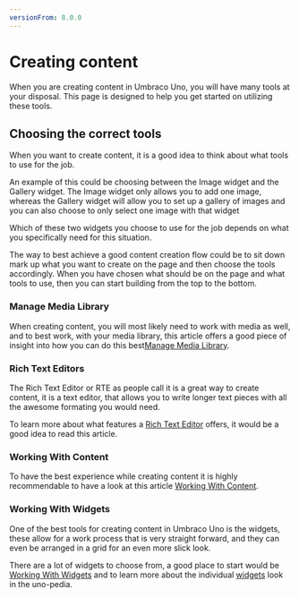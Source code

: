 ```yaml
---
versionFrom: 8.0.0
---
```


# Creating content

When you are creating content in Umbraco Uno, you will have many tools at your disposal. This page is designed to help you get started on utilizing these tools.

## Choosing the correct tools

When you want to create content, it is a good idea to think about what tools to use for the job. 

An example of this could be choosing between the Image widget and the Gallery widget. The Image widget only allows you to add one image, whereas the Gallery widget will allow you to set up a gallery of images and you can also choose to only select one image with that widget

Which of these two widgets you choose to use for the job depends on what you specifically need for this situation.

The way to best achieve a good content creation flow could be to sit down mark up what you want to create on the page and then choose the tools accordingly.
When you have chosen what should be on the page and what tools to use, then you can start building from the top to the bottom.

### Manage Media Library

When creating content, you will most likely need to work with media as well, and to best work, with your media library, this article offers a good piece of insight into how you can do this best[Manage Media Library](Manage-Media-Library/index.md).

### Rich Text Editors

The Rich Text Editor or RTE as people call it is a great way to create content, it is a text editor, that allows you to write longer text pieces with all the awesome formating you would need.

To learn more about what features a  [Rich Text Editor](Rich-Text-Editors/index.md)  offers, it would be a good idea to read this article.

### Working With Content

To have the best experience while creating content it is highly recommendable to have a look at this article [Working With Content](Work-With-content/index.md).

### Working With Widgets

One of the best tools for creating content in Umbraco Uno is the widgets, these allow for a work process that is very straight forward, and they can even be arranged in a grid for an even more slick look.

There are a lot of widgets to choose from, a good place to start would be [Working With Widgets](Working-With-Widgets/index.md) and to learn more about the individual [widgets](../Uno-pedia/Widgets/index.md) look in the uno-pedia.
